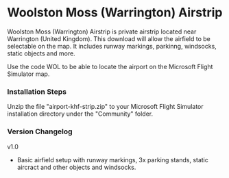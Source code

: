 # Woolston Moss (Warrington) Airstrip

Woolston Moss (Warrington) Airstrip is private airstrip located near Warrington (United Kingdom). This download will allow the airfield to be selectable on the map. It includes runway markings, parkinng, windsocks, static objects and more.

Use the code WOL to be able to locate the airport on the Microsoft Flight Simulator map.

### Installation Steps

Unzip the file "airport-khf-strip.zip" to your Microsoft Flight Simulator installation directory under the "Community" folder. 


### Version Changelog
v1.0
* Basic airfield setup with runway markings, 3x parking stands, static aircract and other objects and windsocks.
